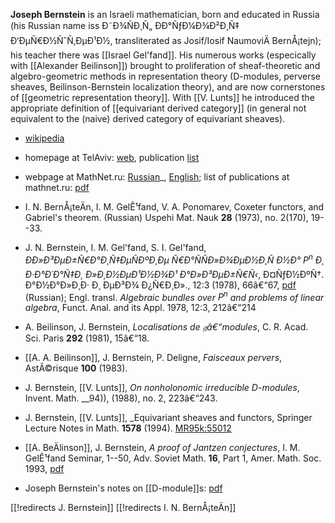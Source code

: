 __Joseph Bernstein__ is an Israeli mathematician, born and educated in Russia (his Russian name iss Ð˜Ð¾ÑÐ¸Ñ„ ÐÐ°ÑƒÐ¼Ð¾Ð²Ð¸Ñ‡ Ð‘ÐµÑ€Ð½ÑˆÑ‚ÐµÐ¹Ð½, transliterated as Josif/Iosif NaumoviÄ BernÅ¡tejn); his teacher there was [[Israel Gel'fand]].
His numerous works (especically with [[Alexander Beilinson]]) brought to proliferation of sheaf-theoretic and algebro-geometric methods in representation theory (D-modules, perverse sheaves, Beilinson-Bernstein localization theory), and are now cornerstones of [[geometric representation theory]]. With [[V. Lunts]] he introduced the appropriate definition of [[equivariant derived category]] (in general not equivalent to the (naive) derived category of equivariant sheaves). 

* [wikipedia](http://en.wikipedia.org/wiki/Joseph_Bernstein)

* homepage at TelAviv: [web](http://www.math.tau.ac.il/~bernstei), publication [list](http://www.math.tau.ac.il/~bernstei/Publication_list/Publication_list.html)

* webpage at MathNet.ru: [Russian](http://www.mathnet.ru/php/person.phtml?option_lang=rus&personid=18576)_, [English](http://www.mathnet.ru/php/person.phtml?option_lang=eng&personid=18576); 
list of publications at mathnet.ru: [pdf](http://www.mathnet.ru/PersLogos/18576/Publication_list.pdf)

* I. N. BernÅ¡teÄ­n, I. M. GelÊ¹fand, V. A. Ponomarev, 
Coxeter functors, and Gabriel's theorem. (Russian)
Uspehi Mat. Nauk __28__ (1973), no. 2(170), 19--33. 

* J. N. Bernstein, I. M. Gel'fand, S. I. Gel'fand, _ÐÐ»Ð³ÐµÐ±Ñ€Ð°Ð¸Ñ‡ÐµÑÐºÐ¸Ðµ Ñ€Ð°ÑÑÐ»Ð¾ÐµÐ½Ð¸Ñ Ð½Ð° $P^n$ Ð¸ Ð·Ð°Ð´Ð°Ñ‡Ð¸ Ð»Ð¸Ð½ÐµÐ¹Ð½Ð¾Ð¹ Ð°Ð»Ð³ÐµÐ±Ñ€Ñ‹_, Ð¤ÑƒÐ½ÐºÑ†. Ð°Ð½Ð°Ð»Ð¸Ð· Ð¸ ÐµÐ³Ð¾ Ð¿Ñ€Ð¸Ð»., 12:3 (1978), 66â€“67, [pdf](http://www.mathnet.ru/php/getFT.phtml?jrnid=faa&paperid=2008&volume=12&year=1978&issue=3&fpage=66&what=fullt&option_lang=eng) (Russian); Engl. transl. _Algebraic bundles over $P^n$ and problems of linear algebra_, Funct. Anal. and its Appl. 1978, 12:3, 212â€“214

* A. Beilinson, J. Bernstein, _Localisations de $\mathfrak{g}$â€“modules_, C. R. Acad. Sci. Paris __292__ (1981), 15â€“18.

* [[A. A. Beilinson]], J. Bernstein, P. Deligne, _Faisceaux pervers_,  AstÃ©risque __100__ (1983).

* J. Bernstein, [[V. Lunts]], _On nonholonomic irreducible D-modules_, Invent. Math. __94)), (1988), no. 2, 223â€“243.

* J. Bernstein, [[V. Lunts]], _Equivariant sheaves and functors, Springer Lecture Notes in Math. __1578__ (1994). [MR95k:55012](http://www.ams.org/mathscinet-getitem?mr=95k:55012)

* [[A. BeÄ­linson]], J. Bernstein, _A proof of Jantzen conjectures_, I. M. GelÊ¹fand Seminar, 1--50, Adv. Soviet Math. __16__, Part 1, Amer. Math. Soc. 1993, [pdf](http://www.math.harvard.edu/~gaitsgde/grad_2009/BB%20-%20Jantzen.pdf)

* Joseph Bernstein's notes on [[D-module]]s: [pdf](http://www.math.uchicago.edu/~arinkin/langlands/Bernstein/Bernstein-dmod.pdf)

[[!redirects J. Bernstein]]
[[!redirects I. N. BernÅ¡teÄ­n]]
